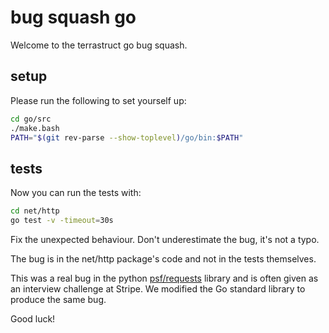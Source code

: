 # bug squash go

Welcome to the terrastruct go bug squash.

## setup

Please run the following to set yourself up:

```sh
cd go/src
./make.bash
PATH="$(git rev-parse --show-toplevel)/go/bin:$PATH"
```

## tests

Now you can run the tests with:

```sh
cd net/http
go test -v -timeout=30s
```

Fix the unexpected behaviour. Don't underestimate the bug, it's not a typo.

The bug is in the net/http package's code and not in the tests themselves.

This was a real bug in the python [psf/requests](https://github.com/psf/requests) library
and is often given as an interview challenge at Stripe. We modified the Go standard
library to produce the same bug.

Good luck!
